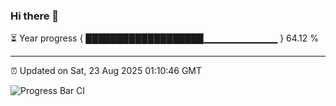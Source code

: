 ### Hi there 👋

⏳ Year progress { ███████████████████▁▁▁▁▁▁▁▁▁▁▁ } 64.12 %

---

⏰ Updated on Sat, 23 Aug 2025 01:10:46 GMT

![Progress Bar CI](https://github.com/liununu/liununu/workflows/Progress%20Bar%20CI/badge.svg)

